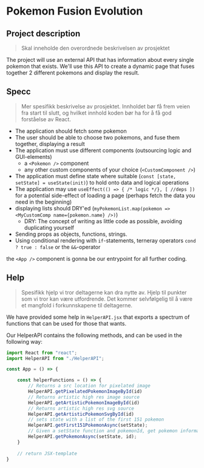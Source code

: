 # Pokemon Fusion Evolution


## Project description

> Skal inneholde den overordnede beskrivelsen av prosjektet

The project will use an external API that has information about every single pokemon that exists. We'll use this API to create a dynamic page that fuses together 2 different pokemons and display the result.


## Specc
> Mer spesifikk beskrivelse av prosjektet. Innholdet bør få frem veien fra start til slutt, og hvilket innhold koden bør ha for å få god forståelse av React.


* The application should fetch some pokemon
* The user should be able to choose two pokemons, and fuse them together, displaying a result
* The application must use different components (outsourcing logic and GUI-elements)
  * a `<Pokemon />` component
  * any other custom components of your choice (`<CustomComponent />`)
* The application must define state where suitable (`const [state, setState] = useState(init)`) to hold onto data and logical operations
* The application may use `useEffect(() => { /* logic */}, [ //deps ])` for a potential side-effect of loading a page (perhaps fetch the data you need in the beginning)
* displaying lists should DRY'ed (`myPokemonList.map(pokemon => <MyCustomComp name={pokemon.name} />)`)
  * DRY: The concept of writing as little code as possible, avoiding duplicating yourself
* Sending props as objects, functions, strings.
* Using conditional rendering with `if`-statements, terneray operators `cond ? true : false` or the `&&`-operator

the `<App />` component is gonna be our entrypoint for all further coding.


## Help

> Spesifikk hjelp vi tror deltagerne kan dra nytte av. Hjelp til punkter som vi tror kan være utfordrende. Det kommer selvfølgelig til å være et mangfold i forkunnskapene til deltagerne.  

We have provided some help in `HelperAPI.jsx` that exports a spectrum of functions that can be used for those that wants.

Our HelperAPI contains the following methods, and can be used in the following way:

```jsx
import React from "react";
import HelperAPI from "./HelperAPI";

const App = () => {

    const helperFunctions = () => {
        // Returns a src location for pixelated image
        HelperAPI.getPixelatedPokemonImageById(id)
        // Returns artistic high res image source
        HelperAPI.getArtisticPokemonImageById(id)
        // Returns artistic high res svg source
        HelperAPI.getArtisticPokemonSvgById(id)
        // sets state with a list of the first 151 pokemon
        HelperAPI.getFirst151PokemonAsync(setState);
        // Given a setState function and pokemonId, get pokemon information
        HelperAPI.getPokemonAsync(setState, id);
    }
    
    // return JSX-template
}
```

## 
